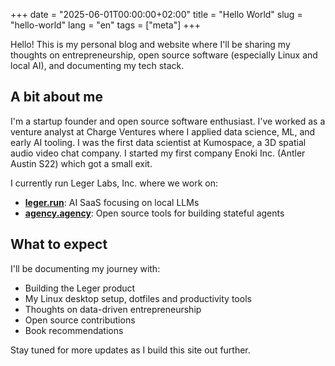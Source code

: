 +++
date = "2025-06-01T00:00:00+02:00"
title = "Hello World"
slug = "hello-world"
lang = "en"
tags = ["meta"]
+++

Hello! This is my personal blog and website where I'll be sharing my thoughts on entrepreneurship, open source software (especially Linux and local AI), and documenting my tech stack.

## A bit about me

I'm a startup founder and open source software enthusiast. I've worked as a venture analyst at Charge Ventures where I applied data science, ML, and early AI tooling. I was the first data scientist at Kumospace, a 3D spatial audio video chat company. I started my first company Enoki Inc. (Antler Austin S22) which got a small exit. 

I currently run Leger Labs, Inc. where we work on:

- **[leger.run](https://www.leger.run)**: AI SaaS focusing on local LLMs
- **[agency.agency](https://www.agency.agency)**: Open source tools for building stateful agents

## What to expect

I'll be documenting my journey with:

- Building the Leger product
- My Linux desktop setup, dotfiles and productivity tools
- Thoughts on data-driven entrepreneurship
- Open source contributions
- Book recommendations

Stay tuned for more updates as I build this site out further.
